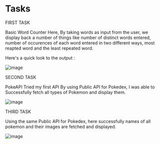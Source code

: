 # Tasks

FIRST TASK

Basic Word Counter 
Here, By taking words as input from the user, we display back a number of things like  number of distinct words entered, number of occurences of each word entered in two different ways, most reapted word and the least repeated word.


Here's a quick look to the output :


![image](https://user-images.githubusercontent.com/88182884/128521211-6d24da1d-e211-4461-a74a-755c27add02c.png)





SECOND TASK

PokeAPI
Tried my first API
By using Public API for Pokedex, I was able to Successfully fetch all types of Pokemon and display them.




![image](https://user-images.githubusercontent.com/88182884/128546824-612c39e3-244b-4db6-9faf-e04d5849eaf8.png)



THIRD TASK

Using the same Public API for Pokedex, here successfully names of all pokemon and their images are fetched and displayed.




![image](https://user-images.githubusercontent.com/88182884/128546882-66014784-63a4-49a8-8ed8-4eff60383fef.png)
